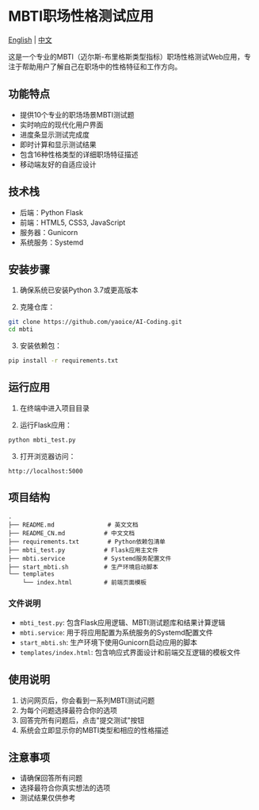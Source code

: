 # MBTI职场性格测试应用

[English](./README.md) | [中文](./README_CN.md)

这是一个专业的MBTI（迈尔斯-布里格斯类型指标）职场性格测试Web应用，专注于帮助用户了解自己在职场中的性格特征和工作方向。

## 功能特点

- 提供10个专业的职场场景MBTI测试题
- 实时响应的现代化用户界面
- 进度条显示测试完成度
- 即时计算和显示测试结果
- 包含16种性格类型的详细职场特征描述
- 移动端友好的自适应设计

## 技术栈

- 后端：Python Flask
- 前端：HTML5, CSS3, JavaScript
- 服务器：Gunicorn
- 系统服务：Systemd

## 安装步骤

1. 确保系统已安装Python 3.7或更高版本

2. 克隆仓库：

```bash
git clone https://github.com/yaoice/AI-Coding.git
cd mbti
```

3. 安装依赖包：

```bash
pip install -r requirements.txt
```

## 运行应用

1. 在终端中进入项目目录

2. 运行Flask应用：

```bash
python mbti_test.py
```

3. 打开浏览器访问：
```
http://localhost:5000
```

## 项目结构

```
.
├── README.md               # 英文文档
├── README_CN.md           # 中文文档
├── requirements.txt        # Python依赖包清单
├── mbti_test.py           # Flask应用主文件
├── mbti.service           # Systemd服务配置文件
├── start_mbti.sh          # 生产环境启动脚本
└── templates
    └── index.html         # 前端页面模板
```

### 文件说明

- `mbti_test.py`: 包含Flask应用逻辑、MBTI测试题库和结果计算逻辑
- `mbti.service`: 用于将应用配置为系统服务的Systemd配置文件
- `start_mbti.sh`: 生产环境下使用Gunicorn启动应用的脚本
- `templates/index.html`: 包含响应式界面设计和前端交互逻辑的模板文件

## 使用说明

1. 访问网页后，你会看到一系列MBTI测试问题
2. 为每个问题选择最符合你的选项
3. 回答完所有问题后，点击"提交测试"按钮
4. 系统会立即显示你的MBTI类型和相应的性格描述

## 注意事项

- 请确保回答所有问题
- 选择最符合你真实想法的选项
- 测试结果仅供参考